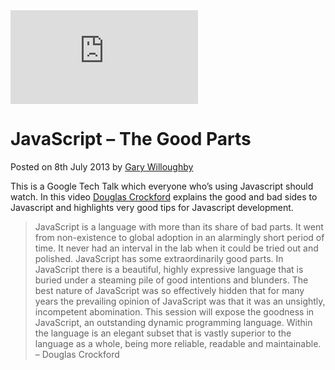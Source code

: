 <iframe class="youtube" src="https://www.youtube.com/embed/hQVTIJBZook?rel=0" frameborder="0" allowfullscreen></iframe>

# JavaScript – The Good Parts

<time>Posted on 8th July 2013 by [Gary Willoughby](/pages/about.html)</time>

This is a Google Tech Talk which everyone who’s using Javascript should watch. In this video [Douglas Crockford](https://en.wikipedia.org/wiki/Douglas_Crockford) explains the good and bad sides to Javascript and highlights very good tips for Javascript development.

> JavaScript is a language with more than its share of bad parts. It went from non-existence to global adoption in an alarmingly short period of time. It never had an interval in the lab when it could be tried out and polished. JavaScript has some extraordinarily good parts. In JavaScript there is a beautiful, highly expressive language that is buried under a steaming pile of good intentions and blunders. The best nature of JavaScript was so effectively hidden that for many years the prevailing opinion of JavaScript was that it was an unsightly, incompetent abomination. This session will expose the goodness in JavaScript, an outstanding dynamic programming language. Within the language is an elegant subset that is vastly superior to the language as a whole, being more reliable, readable and maintainable. – Douglas Crockford
